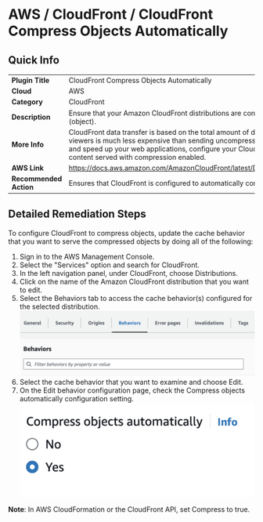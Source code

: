 # AWS / CloudFront / CloudFront Compress Objects Automatically

## Quick Info

| | |
|-|-|
| **Plugin Title** | CloudFront Compress Objects Automatically |
| **Cloud** | AWS |
| **Category** | CloudFront |
| **Description** | Ensure that your Amazon CloudFront distributions are configured to automatically compress files (object). |
| **More Info** | CloudFront data transfer is based on the total amount of data served, sending compressed files to the viewers is much less expensive than sending uncompressed files. To optimize your AWS cloud costs and speed up your web applications, configure your CloudFront distributions to compress the web content served with compression enabled. |
| **AWS Link** | https://docs.aws.amazon.com/AmazonCloudFront/latest/DeveloperGuide/ServingCompressedFiles.html |
| **Recommended Action** | Ensures that CloudFront is configured to automatically compress files. |

## Detailed Remediation Steps
To configure CloudFront to compress objects, update the cache behavior that you want to serve the compressed objects by doing all of the following:

1. Sign in to the AWS Management Console.
2. Select the "Services" option and search for CloudFront.
3. In the left navigation panel, under CloudFront, choose Distributions.
4. Click on the name of the Amazon CloudFront distribution that you want to edit.
5. Select the Behaviors tab to access the cache behavior(s) configured for the selected distribution.</br> <img src="/resources/aws/cloudfront/cloudfront-compress-objects-automatically/step5.png"/>
6. Select the cache behavior that you want to examine and choose Edit.
7. On the Edit behavior configuration page, check the Compress objects automatically configuration setting. </br> <img src="/resources/aws/cloudfront/cloudfront-compress-objects-automatically/step7.png"/>

**Note**: In AWS CloudFormation or the CloudFront API, set Compress to true.


